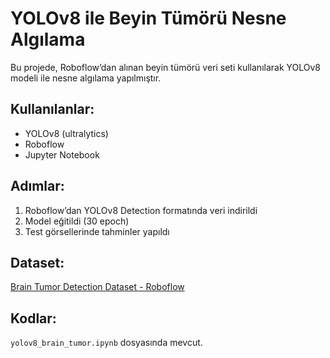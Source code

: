 # YOLOv8 ile Beyin Tümörü Nesne Algılama

Bu projede, Roboflow’dan alınan beyin tümörü veri seti kullanılarak YOLOv8 modeli ile nesne algılama yapılmıştır.

## Kullanılanlar:
- YOLOv8 (ultralytics)
- Roboflow
- Jupyter Notebook

## Adımlar:
1. Roboflow’dan YOLOv8 Detection formatında veri indirildi
2. Model eğitildi (30 epoch)
3. Test görsellerinde tahminler yapıldı

## Dataset:
[Brain Tumor Detection Dataset - Roboflow](https://universe.roboflow.com/iotseecs/brain-tumor-yzzav/dataset/1)

## Kodlar:
`yolov8_brain_tumor.ipynb` dosyasında mevcut.
